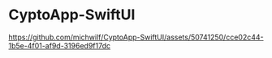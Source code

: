 # CyptoApp-SwiftUI








https://github.com/michwilf/CyptoApp-SwiftUI/assets/50741250/cce02c44-1b5e-4f01-af9d-3196ed9f17dc

